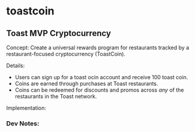 # toastcoin
Toast MVP Cryptocurrency
---
Concept:
Create a universal rewards program for restaurants tracked by a restaurant-focused cryptocurrency (ToastCoin).

Details:
* Users can sign up for a toast ocin account and receive 100 toast coin.
* Coins are earned through purchases at Toast restaurants.
* Coins can be redeemed for discounts and promos across *any* of the restaurants in the Toast network.

Implementation:

### Dev Notes:

